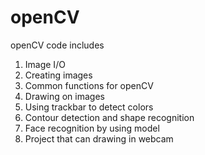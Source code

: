 # openCV

openCV code includes
1. Image I/O
2. Creating images
3. Common functions for openCV
4. Drawing on images
5. Using trackbar to detect colors
6. Contour detection and shape recognition
7. Face recognition by using model
8. Project that can drawing in webcam
